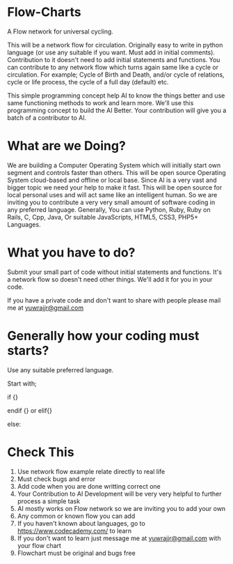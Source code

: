 # Flow-Charts
A Flow network for universal cycling. 

This will be a network flow for circulation. Originally easy to write in python language (or use any suitable if you want. Must add in initial comments). Contribution to it doesn't need to add initial statements and functions. You can contribute to any network flow which turns again same like a cycle or circulation. For example; Cycle of Birth and Death, and/or cycle of relations, cycle or life process, the cycle of a full day (default) etc.

This simple programming concept help AI to know the things better and use same functioning methods to work and learn more. We'll use this programming concept to build the AI Better. Your contribution will give you a batch of a contributor to AI.

# What are we Doing?

We are building a Computer Operating System which will initially start own segment and controls faster than others. This will be open source Operating System cloud-based and offline or local base. Since AI is a very vast and bigger topic we need your help to make it fast. This will be open source for local personal uses and will act same like an intelligent human. So we are inviting you to contribute a very very small amount of software coding in any preferred language. Generally, You can use Python, Ruby, Ruby on Rails, C, Cpp, Java, Or suitable JavaScripts, HTML5, CSS3, PHP5+ Languages.

# What you have to do?

Submit your small part of code without initial statements and functions. It's a network flow so doesn't need other things. We'll add it for you in your code.

If you have a private code and don't want to share with people please mail me at yuwrajjr@gmail.com

# Generally how your coding must starts?

Use any suitable preferred language.

Start with;

if {}

endif {}
or
elif{}

else:

# Check This

1. Use network flow example relate directly to real life
2. Must check bugs and error
3. Add code when you are done writting correct one
4. Your Contribution to AI Development will be very very helpful to further process a simple task
5. AI mostly works on Flow network so we are inviting you to add your own
6. Any common or known flow you can add
7. If you haven't known about languages, go to https://www.codecademy.com/ to learn
8. If you don't want to learn just message me at yuwrajjr@gmail.com with your flow chart
9. Flowchart must be original and bugs free

